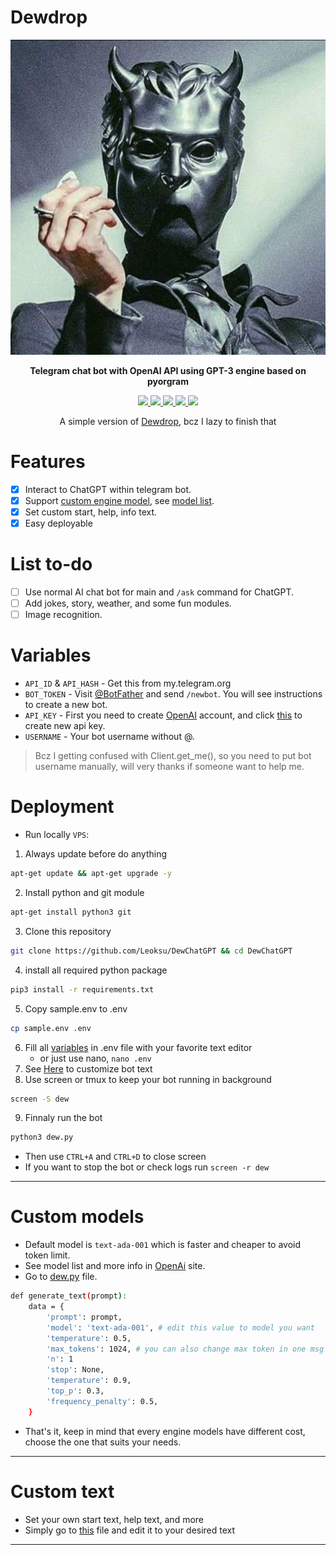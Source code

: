 # Dewdrop
<p align="center">
  <img src="./src/ghouls.jpeg" alt="Ghouls">
</p>

<p align="center">
  <b> Telegram chat bot with OpenAI API using GPT-3 engine based on pyorgram</b>
</p>

<p align="center">
<a href="https://t.me/TheGhostOrg" alt="Telegram"> <img src="https://aleen42.github.io/badges/src/telegram.svg" /> </a>
<a href="https://github.com/Leoksu" alt="Leoksu"> <img src="https://img.shields.io/badge/Built%20by-Leoksu-blue.svg" /> </a>
<a href="https://t.me/aethersghoul" alt="Contact"> <img src="https://aleen42.github.io/badges/src/telegram.svg" /> </a>
<a href="https://www.python.org/" alt="made-with-python"> <img src="https://img.shields.io/badge/Written%20in-Python-1f425f.svg?style=flat&logo=python&color=blue" /> </a>
<a href="https://github.com/Leoksu/DewChatGPT/blob/main/LICENSE" alt="AGPLv3 license"> <img src="https://img.shields.io/badge/License-AGPLv3-blue.svg" /> </a>
</p>

<p align="center">
  A simple version of <a href="https://github.com/Leoksu/Dewdrop">Dewdrop</a>, bcz I lazy to finish that
<p/>

# Features

- [x] Interact to ChatGPT within telegram bot.
- [x] Support [custom engine model](#custom-models), see [model list](https://beta.openai.com/docs/models/gpt-3).
- [x] Set custom start, help, info text.
- [x] Easy deployable

# List to-do

- [ ] Use normal AI chat bot for main and `/ask` command for ChatGPT.
- [ ] Add jokes, story, weather, and some fun modules.
- [ ] Image recognition.

# Variables
- `API_ID` & `API_HASH` - Get this from my.telegram.org
- `BOT_TOKEN` - Visit [@BotFather](https://t.me/BotFather) and send `/newbot`. You will see instructions to create a new bot.
- `API_KEY` - First you need to create [OpenAI](https://beta.openai.com) account, and click [this](https://beta.openai.com/account/api-keys) to create new api key.
- `USERNAME` - Your bot username without @. 
> Bcz I getting confused with Client.get_me(), so you need to put bot username manually, will very thanks if someone want to help me.

# Deployment
- Run locally `VPS`:
1. Always update before do anything
```sh
apt-get update && apt-get upgrade -y
```
2. Install python and git module
```sh
apt-get install python3 git
```
3. Clone this repository 
```sh
git clone https://github.com/Leoksu/DewChatGPT && cd DewChatGPT
```
4. install all required python package
```sh
pip3 install -r requirements.txt
```
5. Copy sample.env to .env
```sh
cp sample.env .env
```
6. Fill all [variables](#variables) in .env file with your favorite text editor 
   - or just use nano, `nano .env`
7. See [Here](#custom-text) to customize bot text
8. Use screen or tmux to keep your bot running in background
```sh
screen -S dew
```
9. Finnaly run the bot
```sh
python3 dew.py
```
- Then use `CTRL+A` and `CTRL+D` to close screen
- If you want to stop the bot or check logs run `screen -r dew`
---

# Custom models

- Default model is `text-ada-001` which is faster and cheaper to avoid token limit.
- See model list and more info in [OpenAi](https://beta.openai.com/docs/models/overview) site.
- Go to [dew.py](https://github.com/Leoksu/DewChatGPT/blob/main/dew.py) file.
```sh
def generate_text(prompt):
    data = {
        'prompt': prompt,
        'model': 'text-ada-001', # edit this value to model you want
        'temperature': 0.5,
        'max_tokens': 1024, # you can also change max token in one msg
        'n': 1
        'stop': None,
        'temperature': 0.9,
        'top_p': 0.3,
        'frequency_penalty': 0.5,
    }
```
- That's it, keep in mind that every engine models have different cost, choose the one that suits your needs.
---

# Custom text

- Set your own start text, help text, and more
- Simply go to [this](https://github.com/Leoksu/DewChatGPT/blob/main/stuff/string.py) file and edit it to your desired text
---
